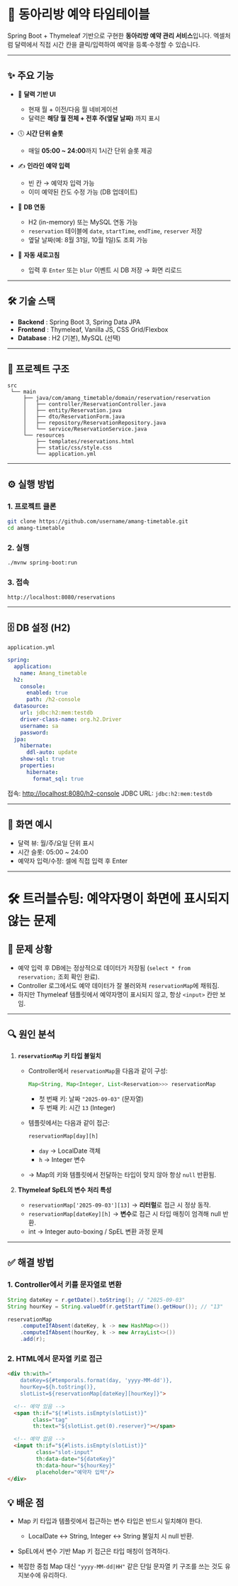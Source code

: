 # 🏫 동아리방 예약 타임테이블

Spring Boot + Thymeleaf 기반으로 구현한 **동아리방 예약 관리 서비스**입니다.
엑셀처럼 달력에서 직접 시간 칸을 클릭/입력하여 예약을 등록·수정할 수 있습니다.

---

## ✨ 주요 기능

* 📅 **달력 기반 UI**

  * 현재 월 + 이전/다음 월 네비게이션
  * 달력은 **해당 월 전체 + 전후 주(옆달 날짜)** 까지 표시
* 🕔 **시간 단위 슬롯**

  * 매일 **05:00 \~ 24:00**까지 1시간 단위 슬롯 제공
* ✍️ **인라인 예약 입력**

  * 빈 칸 → 예약자 입력 가능
  * 이미 예약된 칸도 수정 가능 (DB 업데이트)
* 💾 **DB 연동**

  * H2 (in-memory) 또는 MySQL 연동 가능
  * `reservation` 테이블에 `date`, `startTime`, `endTime`, `reserver` 저장
  * 옆달 날짜(예: 8월 31일, 10월 1일)도 조회 가능
* 🔄 **자동 새로고침**

  * 입력 후 `Enter` 또는 `blur` 이벤트 시 DB 저장 → 화면 리로드

---

## 🛠️ 기술 스택

* **Backend** : Spring Boot 3, Spring Data JPA
* **Frontend** : Thymeleaf, Vanilla JS, CSS Grid/Flexbox
* **Database** : H2 (기본), MySQL (선택)

---

## 📂 프로젝트 구조

```
src
 └── main
     ├── java/com/amang_timetable/domain/reservation/reservation
     │   ├── controller/ReservationController.java
     │   ├── entity/Reservation.java
     │   ├── dto/ReservationForm.java
     │   ├── repository/ReservationRepository.java
     │   └── service/ReservationService.java
     └── resources
         ├── templates/reservations.html
         ├── static/css/style.css
         └── application.yml
```

---

## ⚙️ 실행 방법

### 1. 프로젝트 클론

```bash
git clone https://github.com/username/amang-timetable.git
cd amang-timetable
```

### 2. 실행

```bash
./mvnw spring-boot:run
```

### 3. 접속

```
http://localhost:8080/reservations
```

---

## 🗄️ DB 설정 (H2)

`application.yml`

```yaml
spring:
  application:
    name: Amang_timetable
  h2:
    console:
      enabled: true
      path: /h2-console
  datasource:
    url: jdbc:h2:mem:testdb
    driver-class-name: org.h2.Driver
    username: sa
    password:
  jpa:
    hibernate:
      ddl-auto: update
    show-sql: true
    properties:
      hibernate:
        format_sql: true
```

접속: [http://localhost:8080/h2-console](http://localhost:8080/h2-console)
JDBC URL: `jdbc:h2:mem:testdb`

---

## 📸 화면 예시

* 달력 뷰: 월/주/요일 단위 표시
* 시간 슬롯: 05:00 \~ 24:00
* 예약자 입력/수정: 셀에 직접 입력 후 Enter

---

# 🛠️ 트러블슈팅: 예약자명이 화면에 표시되지 않는 문제

## 📍 문제 상황
- 예약 입력 후 DB에는 정상적으로 데이터가 저장됨 (`select * from reservation;` 조회 확인 완료).
- Controller 로그에서도 예약 데이터가 잘 불러와져 `reservationMap`에 채워짐.
- 하지만 Thymeleaf 템플릿에서 예약자명이 표시되지 않고, 항상 `<input>` 칸만 보임.

---

## 🔍 원인 분석
1. **`reservationMap` 키 타입 불일치**
   - Controller에서 `reservationMap`을 다음과 같이 구성:
     ```java
     Map<String, Map<Integer, List<Reservation>>> reservationMap
     ```
     - 첫 번째 키: 날짜 `"2025-09-03"` (문자열)
     - 두 번째 키: 시간 `13` (Integer)

   - 템플릿에서는 다음과 같이 접근:
     ```html
     reservationMap[day][h]
     ```
     - `day` → LocalDate 객체
     - `h` → Integer 변수

   - → Map의 키와 템플릿에서 전달하는 타입이 맞지 않아 항상 `null` 반환됨.

2. **Thymeleaf SpEL의 변수 처리 특성**
   - `reservationMap['2025-09-03'][13]` → **리터럴**로 접근 시 정상 동작.
   - `reservationMap[dateKey][h]` → **변수**로 접근 시 타입 매칭이 엄격해 null 반환.
   - int → Integer auto-boxing / SpEL 변환 과정 문제

---

## ✅ 해결 방법

### 1. Controller에서 키를 문자열로 변환
```java
String dateKey = r.getDate().toString(); // "2025-09-03"
String hourKey = String.valueOf(r.getStartTime().getHour()); // "13"

reservationMap
    .computeIfAbsent(dateKey, k -> new HashMap<>())
    .computeIfAbsent(hourKey, k -> new ArrayList<>())
    .add(r);
```

### 2. HTML에서 문자열 키로 접근
```html
<div th:with="
    dateKey=${#temporals.format(day, 'yyyy-MM-dd')},
    hourKey=${h.toString()},
    slotList=${reservationMap[dateKey][hourKey]}">

  <!-- 예약 있음 -->
  <span th:if="${!#lists.isEmpty(slotList)}"
        class="tag"
        th:text="${slotList.get(0).reserver}"></span>

  <!-- 예약 없음 -->
  <input th:if="${#lists.isEmpty(slotList)}"
         class="slot-input"
         th:data-date="${dateKey}"
         th:data-hour="${hourKey}"
         placeholder="예약자 입력"/>
</div>

```

## 💡 배운 점

- Map 키 타입과 템플릿에서 접근하는 변수 타입은 반드시 일치해야 한다.

   - LocalDate ↔ String, Integer ↔ String 불일치 시 null 반환.

- SpEL에서 변수 기반 Map 키 접근은 타입 매칭이 엄격하다.

- 복잡한 중첩 Map 대신 `"yyyy-MM-dd|HH"` 같은 단일 문자열 키 구조를 쓰는 것도 유지보수에 유리하다.

